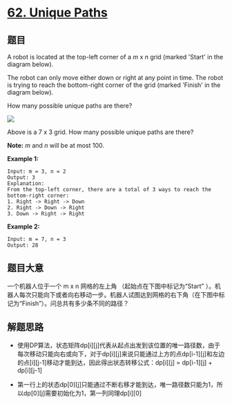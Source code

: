 # [62. Unique Paths](https://leetcode.com/problems/unique-paths/)


## 题目

A robot is located at the top-left corner of a *m* x *n* grid (marked 'Start' in the diagram below).

The robot can only move either down or right at any point in time. The robot is trying to reach the bottom-right corner of the grid (marked 'Finish' in the diagram below).

How many possible unique paths are there?

![](https://assets.leetcode.com/uploads/2018/10/22/robot_maze.png)

Above is a 7 x 3 grid. How many possible unique paths are there?

**Note:** *m* and *n* will be at most 100.

**Example 1:**

    Input: m = 3, n = 2
    Output: 3
    Explanation:
    From the top-left corner, there are a total of 3 ways to reach the bottom-right corner:
    1. Right -> Right -> Down
    2. Right -> Down -> Right
    3. Down -> Right -> Right

**Example 2:**

    Input: m = 7, n = 3
    Output: 28


## 题目大意

一个机器人位于一个 m x n 网格的左上角 （起始点在下图中标记为“Start” ）。机器人每次只能向下或者向右移动一步。机器人试图达到网格的右下角（在下图中标记为“Finish”）。问总共有多少条不同的路径？


## 解题思路

- 使用DP算法，状态矩阵dp[i][j]代表从起点出发到该位置的唯一路径数，由于每次移动只能向右或向下，对于dp[i][j]来说只能通过上方的点dp[i-1][j]和左边的点[i][j-1]移动才能到达，因此得出状态转移公式：dp[i][j] = dp[i-1][j] + dp[i][j-1]

- 第一行上的状态dp[0][j]只能通过不断右移才能到达，唯一路径数只能为1，所以dp[0][j]需要初始化为1，第一列同理dp[i][0]